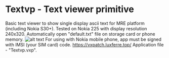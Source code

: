 # Textvp - Text viewer primitive
Basic text viewer to show single display ascii text for MRE platform (including Nokia S30+). Tested on Nokia 225 with display resolution 240x320. Automatically open "default.txt" file on storage card or phone memory.
![alt text](https://rdzdx.github.io/textvp/Picture.jpg)
For using with Nokia mobile phone, app must be signed with IMSI (your SIM card) code.
https://vxpatch.luxferre.top/
Application file - "Textvp.vxp".
